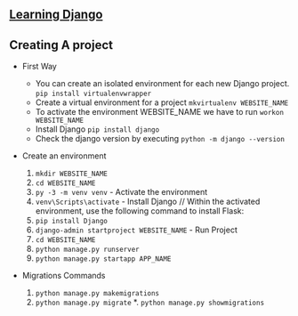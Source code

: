 ## [ Learning Django](https://www.linkedin.com/learning/learning-django/welcome)


## Creating A project 
   - First Way 
       * You can create an isolated environment for each new Django project. `pip install virtualenvwrapper`
       * Create a virtual environment for a project `mkvirtualenv WEBSITE_NAME`
       * To activate the environment WEBSITE_NAME we have to run `workon WEBSITE_NAME`
       * Install Django `pip install django`
       * Check the django version by executing `python -m django --version`
       
   - Create an environment
       1. `mkdir WEBSITE_NAME`
       2. `cd WEBSITE_NAME`
       3. `py -3 -m venv venv`
    - Activate the environment
       4. `venv\Scripts\activate`
    - Install Django 
       // Within the activated environment, use the following command to install Flask:
       5. `pip install Django` 
       6. `django-admin startproject WEBSITE_NAME` 
    - Run Project 
       7. `cd WEBSITE_NAME`
       8. `python manage.py runserver`
       9. `python manage.py startapp APP_NAME`
    
   - Migrations Commands 
       1. `python manage.py makemigrations`
       2. `python manage.py migrate`
       *. `python manage.py showmigrations`
